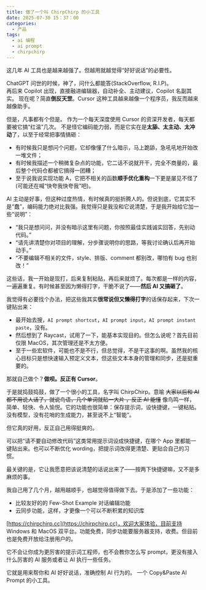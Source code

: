```yaml
---
title: 做了一个叫 ChirpChirp 的小工具
date: 2025-07-30 15：37：00
categories:
  - 产品
tags:
  - ai 编程
  - ai prompt
  - chirpchirp
---
```


这几年 AI 工具也是越来越强了。但越用就越觉得“好好说话”的必要性。

ChatGPT 问世的时候，神了，问什么都能答(StackOverflow, R.I.P)。  
再后来 Copilot 出现，直接融进编辑器，自动补全、主动建议，Copilot 名副其实。
现在呢？简直**倒反天罡**。Cursor 这种工具越来越像一个程序员，我反而越来越像助手。

但是，凡事都有个但是。
作为一个每天深度使用 Cursor 的资深开发者，每天都要被它搞“红温”几次。
不是怪它编码能力弱，而是它实在是**太舔、太主动、太冲动**了，以至于经常把事情搞砸：

<!-- more -->

- 有时候我只是想问个问题，它却像懂了什么暗示，马上跪舔，急吼吼地开始改一堆文件；
- 有时候我描述一个稍微复杂点的功能，它二话不说就开干，完全不商量的，最后整个代码仓都被它搞得一团糟；
- 至于说我说实现功能 A，它把不相关的函数**顺手优化重构**一下更是屡见不怪了(可能还在喊“快夸我快夸我”吧)。

AI 主动是好事，但这种过度热情，有时候真的挺折腾人的。但说到底，它其实不是“蠢”，编码能力绝对比我强。我觉得只是我没和它说清楚，于是我开始给它加一些“说明”：

- “我只是想问问，并没有暗示这里有问题，你按照最佳实践诚实回答，先别动代码。”
- “请先讲清楚你对项目的理解，分步骤说明你的思路，等我讨论确认后再开始动手。”
- “不要编辑不相关的文件，style、排版、comment 都别改，哪怕有 bug 也别改！”

这些话，我一开始是现打，后来复制粘贴，再后来就烦了。每次都是一样的内容，一遍遍重复。有时候甚至因为懒得打字，干脆不说了——**然后 AI 又搞砸了**。

我觉得有必要找个办法，把这些我其实**很常说但又懒得打字**的话保存起来，下次一键贴出来：

- 最开始去搜，`AI prompt shortcut`，`AI prompt input`，`AI prompt instant paste`，没有。
- 然后想到了 Raycast，试用了一下，能基本实现目的。但怎么说呢？首先目前仅限 MacOS，其次管理还是不太方便。
- 至于一些宏软件，可能也不是不行，但总觉得，不是干这事的啊。虽然我的核心目标只是想快速输入预定义文本，但这些文本本身的管理和同步，还是挺重要的。

那就自己做个？**做呗。反正有 Cursor**。

于是就捣鼓捣鼓，做了一个很小的工具，名字叫 ChirpChirp。意喻 ~~大家以后和 AI 都不用说人话了，就说鸟语，几个单词就贴一大片 ，反正 AI 能懂~~ 像鸟鸣一样，简单、轻快、令人愉悦。它的功能也很简单：保存提示词，设快捷键，一键粘贴。没有模型，没有花哨的生成能力，甚至说不上“智能”。

但它真的好用，反正自己用得挺爽的。

可以把“请不要自动修改代码”这类常用提示词设成快捷键，在哪个 App 里都能一键贴出来。也可以不断优化 wording，把提示词改得更清楚、更贴合自己的习惯。

最关键的是，它让我愿意把该说清楚的话说出来了——按两下快捷键嘛，又不是多麻烦的事。

我自己用了几个月，越用越顺手，也越觉得值得做下去。于是添加了一些功能：

- 比较友好的的 Few-Shot Example 对话编辑功能
- 云同步功能，这样，才更像一个可以不断积累的知识库

[https://chirpchirp.cc](https://chirpchirp.cc)，欢迎大家体验，目前支持 Windows 和 MacOS 双平台。功能免费，同步功能要服务器支持，收费。但目前也是免费开放给注册用户的。

它不会让你成为更厉害的提示词工程师，也不会教你怎么写 prompt，更没有接入什么厉害的 AI 服务或者让 AI 执行一些任务。

它就是用来帮你和 AI 好好说话，准确控制 AI 行为的。
一个 Copy&Paste AI Prompt 的小工具。
